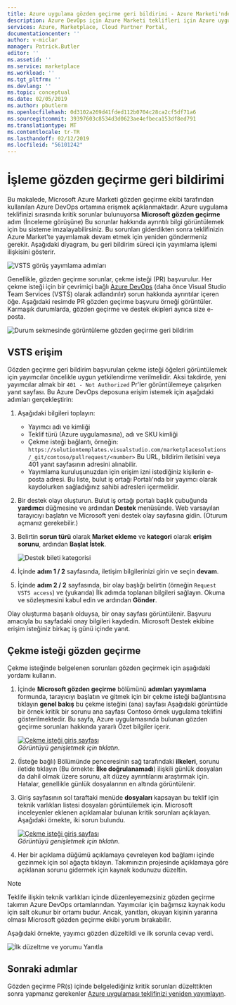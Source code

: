 ```yaml
---
title: Azure uygulama gözden geçirme geri bildirimi - Azure Marketi'nde işleme | Microsoft Docs
description: Azure DevOps için Azure Marketi teklifleri için Azure uygulama İnceleme geri işlemek için nasıl kullanılacağını açıklar.
services: Azure, Marketplace, Cloud Partner Portal,
documentationcenter: ''
author: v-miclar
manager: Patrick.Butler
editor: ''
ms.assetid: ''
ms.service: marketplace
ms.workload: ''
ms.tgt_pltfrm: ''
ms.devlang: ''
ms.topic: conceptual
ms.date: 02/05/2019
ms.author: pbutlerm
ms.openlocfilehash: 0d3102a269d41fded112b0704c28ca2cf5df71a6
ms.sourcegitcommit: 39397603c8534d3d0623ae4efbeca153df8ed791
ms.translationtype: MT
ms.contentlocale: tr-TR
ms.lasthandoff: 02/12/2019
ms.locfileid: "56101242"
---
```

# <a name="handling-review-feedback"></a>İşleme gözden geçirme geri bildirimi

Bu makalede, Microsoft Azure Marketi gözden geçirme ekibi tarafından kullanılan Azure DevOps ortamına erişmek açıklanmaktadır.  Azure uygulama teklifinizi sırasında kritik sorunlar bulunuyorsa **Microsoft gözden geçirme** adım (İnceleme görüşüne) Bu sorunlar hakkında ayrıntılı bilgi görüntülemek için bu sisteme imzalayabilirsiniz.  Bu sorunları giderdikten sonra teklifinizin Azure Market'te yayımlamak devam etmek için yeniden göndermeniz gerekir.  Aşağıdaki diyagram, bu geri bildirim süreci için yayımlama işlemi ilişkisini gösterir.

![VSTS görüş yayımlama adımları](./media/pub-flow-vsts-access.png)

Genellikle, gözden geçirme sorunlar, çekme isteği (PR) başvurulur.  Her çekme isteği için bir çevrimiçi bağlı [Azure DevOps](https://azure.microsoft.com/services/devops/) (daha önce Visual Studio Team Services (VSTS) olarak adlandırılır) sorun hakkında ayrıntılar içeren öğe.  Aşağıdaki resimde PR gözden geçirme başvuru örneği görüntüler.  Karmaşık durumlarda, gözden geçirme ve destek ekipleri ayrıca size e-posta. 

![Durum sekmesinde görüntüleme gözden geçirme geri bildirim](./media/status-tab-ms-review.png)


## <a name="vsts-access"></a>VSTS erişim

Gözden geçirme geri bildirim başvurulan çekme isteği öğeleri görüntülemek için yayımcılar öncelikle uygun yetkilendirme verilmelidir.  Aksi takdirde, yeni yayımcılar almak bir `401 - Not Authorized` Pr'ler görüntülemeye çalışırken yanıt sayfası.  Bu Azure DevOps deposuna erişim istemek için aşağıdaki adımları gerçekleştirin:

1. Aşağıdaki bilgileri toplayın:
    - Yayımcı adı ve kimliği
    - Teklif türü (Azure uygulamasına), adı ve SKU kimliği
    - Çekme isteği bağlantı, örneğin: `https://solutiontemplates.visualstudio.com/marketplacesolutions/_git/contoso/pullrequest/<number>`  Bu URL, bildirim iletisini veya 401 yanıt sayfasının adresini alınabilir.
    - Yayımlama kuruluşunuzdan için erişim izni istediğiniz kişilerin e-posta adresi.  Bu liste, bulut iş ortağı Portalı'nda bir yayımcı olarak kaydolurken sağladığınız sahibi adresleri içermelidir.
2. Bir destek olayı oluşturun.  Bulut iş ortağı portalı başlık çubuğunda **yardımcı** düğmesine ve ardından **Destek** menüsünde.  Web varsayılan tarayıcıyı başlatın ve Microsoft yeni destek olay sayfasına gidin.  (Oturum açmanız gerekebilir.)
3. Belirtin **sorun türü** olarak **Market ekleme** ve **kategori** olarak **erişim sorunu**, ardından **Başlat İstek**.

    ![Destek bileti kategorisi](./media/support-incident1.png)

4. İçinde **adım 1 / 2** sayfasında, iletişim bilgilerinizi girin ve seçin **devam**.
5. İçinde **adım 2 / 2** sayfasında, bir olay başlığı belirtin (örneğin `Request VSTS access`) ve (yukarıda) İlk adımda toplanan bilgileri sağlayın.  Okuma ve sözleşmesini kabul edin ve ardından **Gönder**.

Olay oluşturma başarılı olduysa, bir onay sayfası görüntülenir.  Başvuru amacıyla bu sayfadaki onay bilgileri kaydedin.  Microsoft Destek ekibine erişim isteğiniz birkaç iş günü içinde yanıt.


## <a name="reviewing-the-pull-request"></a>Çekme isteği gözden geçirme 

Çekme isteğinde belgelenen sorunları gözden geçirmek için aşağıdaki yordamı kullanın.

1. İçinde **Microsoft gözden geçirme** bölümünü **adımları yayımlama** formunda, tarayıcıyı başlatın ve gitmek için bir çekme isteği bağlantısına tıklayın **genel bakış** bu çekme isteğini (ana) sayfası  Aşağıdaki görüntüde bir örnek kritik bir sorunu ana sayfası Contoso örnek uygulama teklifini gösterilmektedir.  Bu sayfa, Azure uygulamasında bulunan gözden geçirme sorunları hakkında yararlı Özet bilgiler içerir.  

    [ ![Çekme isteği giriş sayfası](./media/pr-home-page-thumb.png) ](./media/pr-home-page.png)
    <br/> *Görüntüyü genişletmek için tıklatın.*
    
2. (İsteğe bağlı) Bölümünde penceresinin sağ tarafındaki **ilkeleri**, sorunu iletide tıklayın (Bu örnekte: **İlke doğrulanamadı**) ilişkili günlük dosyaları da dahil olmak üzere sorunu, alt düzey ayrıntılarını araştırmak için.  Hatalar, genellikle günlük dosyalarının en altında görüntülenir.

3. Giriş sayfasının sol taraftaki menüde **dosyaları** kapsayan bu teklif için teknik varlıkları listesi dosyaları görüntülemek için.  Microsoft inceleyenler eklenen açıklamalar bulunan kritik sorunları açıklayan.  Aşağıdaki örnekte, iki sorun bulundu. 

    [ ![Çekme isteği giriş sayfası](./media/pr-files-page-thumb.png) ](./media/pr-files-page.png)
    <br/> *Görüntüyü genişletmek için tıklatın.*

4. Her bir açıklama düğümü açıklamaya çevreleyen kod bağlamı içinde gezinmek için sol ağaçta tıklayın.  Takımınızın projesinde açıklamaya göre açıklanan sorunu gidermek için kaynak kodunuzu düzeltin.

> [!Note]
> Teklife ilişkin teknik varlıkları içinde düzenleyemezsiniz gözden geçirme takımın Azure DevOps ortamlarından.  Yayımcılar için bağımsız kaynak kodu için salt okunur bir ortamı budur.  Ancak, yanıtları, okuyan kişinin yararına olması Microsoft gözden geçirme ekibi yorum bırakabilir.

   Aşağıdaki örnekte, yayımcı gözden düzeltildi ve ilk sorunla cevap verdi.

   ![İlk düzeltme ve yorumu Yanıtla](./media/first-comment-reply.png)


## <a name="next-steps"></a>Sonraki adımlar

Gözden geçirme PR(s) içinde belgelediğiniz kritik sorunları düzelttikten sonra yapmanız gerekenler [Azure uygulaması teklifinizi yeniden yayımlayın](./cpp-publish-offer.md).
